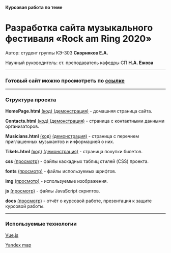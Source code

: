 **Курсовая работа по теме**
# Разработка сайта музыкального фестиваля «Rock am Ring 2020»

Автор: cтудент группы КЭ-303 **Скорняков Е.А.**

Научный руководитель: cт. преподаватель кафедры СП **Н.А. Ежова** 

--------------------------------------------------------------
### Готовый сайт можно просмотреть по [ссылке](https://ottrer19.github.io/RockAmRing2020/HomePage.html)

-------------------------------------------------------------

### Структура проекта
**HomePage.html** [(код)](https://github.com/Ottrer19/RockAmRing2020/blob/master/HomePage.html) [(демонстрация)](https://ottrer19.github.io/RockAmRing2020/HomePage.html) - домашняя страница сайта.

**Contacts.html** [(код)](https://github.com/Ottrer19/RockAmRing2020/blob/master/Contacts.html) [(демонстрация)](https://ottrer19.github.io/RockAmRing2020/Contacts.html) - страница с контактными данными организаторов.

**Musicians.html** [(код)](https://github.com/Ottrer19/RockAmRing2020/blob/master/Musicians.html) [(демонстрация)](https://ottrer19.github.io/RockAmRing2020/Musicians.html) - страница с перечнем приглашенных музыкантов и информацией о них.

**Tikets.html** [(код)](https://github.com/Ottrer19/RockAmRing2020/blob/master/Tikets.html) [(демонстрация)](https://ottrer19.github.io/RockAmRing2020/Tikets.html) - страница покупки билетов.

**css** [(просмотр)](https://github.com/Ottrer19/RockAmRing2020/tree/master/css) - файлы каскадных таблиц стилей (CSS) проекта.

**fonts** [(просмотр)](https://github.com/Ottrer19/RockAmRing2020/tree/master/fonts) - файлы используемых шрифтов.

**img** [(просмотр)](https://github.com/Ottrer19/RockAmRing2020/tree/master/img) - используемые изображения.

**js** [(просмотр)](https://github.com/Ottrer19/RockAmRing2020/tree/master/js) - файлы JavaScript скриптов. 

**docs** [(просмотр)](https://github.com/Ottrer19/RockAmRing2020/tree/master/docs) - отчёт о курсовой работе, презентация к защите курсовой работы. 

-------------------------------------------------------------

### Используемые технологии

[Vue.js](https://ru.vuejs.org/)

[Yandex map](https://yandex.ru/maps/)

